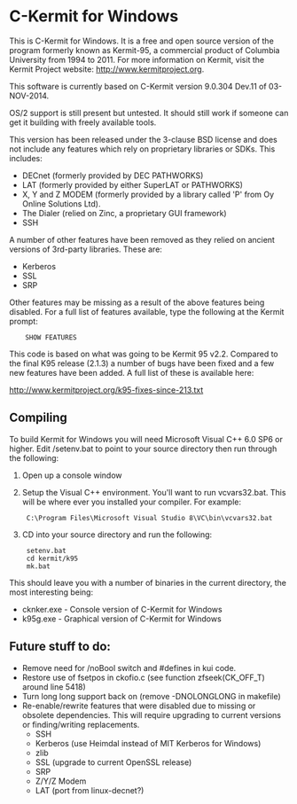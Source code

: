 C-Kermit for Windows
====================

This is C-Kermit for Windows. It is a free and open source version of the
program formerly known as Kermit-95, a commercial product of Columbia
University from 1994 to 2011. For more information on Kermit, visit the
Kermit Project website: http://www.kermitproject.org.

This software is currently based on C-Kermit version 9.0.304 Dev.11 of
03-NOV-2014.

OS/2 support is still present but untested. It should still work if someone can
get it building with freely available tools.

This version has been released under the 3-clause BSD license and does not
include any features which rely on proprietary libraries or SDKs. This
includes:

* DECnet (formerly provided by DEC PATHWORKS) 
* LAT (formerly provided by either SuperLAT or PATHWORKS)
* X, Y and Z MODEM (formerly provided by a library called 'P' from Oy Online 
Solutions Ltd).
* The Dialer (relied on Zinc, a proprietary GUI framework)
* SSH

A number of other features have been removed as they relied on ancient
versions of 3rd-party libraries. These are:

* Kerberos
* SSL
* SRP

Other features may be missing as a result of the above features being disabled.
For a full list of features available, type the following at the Kermit prompt:

        SHOW FEATURES

This code is based on what was going to be Kermit 95 v2.2. Compared to the
final K95 release (2.1.3) a number of bugs have been fixed and a few new
features have been added. A full list of these is available here:

  http://www.kermitproject.org/k95-fixes-since-213.txt

Compiling
---------

To build Kermit for Windows you will need Microsoft Visual C++ 6.0 SP6 or
higher. Edit /setenv.bat to point to your source directory then run through
the following:

1. Open up a console window
2. Setup the Visual C++ environment. You'll want to run vcvars32.bat. This
   will be where ever you installed your compiler. For example:

        C:\Program Files\Microsoft Visual Studio 8\VC\bin\vcvars32.bat

3. CD into your source directory and run the following:

        setenv.bat
        cd kermit/k95
        mk.bat

This should leave you with a number of binaries in the current directory, the
most interesting being:

* cknker.exe   - Console version of C-Kermit for Windows
* k95g.exe     - Graphical version of C-Kermit for Windows

Future stuff to do:
-------------------
* Remove need for /noBool switch and #defines in kui code.
* Restore use of fsetpos in ckofio.c (see function zfseek(CK_OFF_T) around
  line 5418)
* Turn long long support back on (remove -DNOLONGLONG in makefile)
* Re-enable/rewrite features that were disabled due to missing or obsolete
dependencies. This will require upgrading to current versions or finding/writing
replacements.
  - SSH
  - Kerberos (use Heimdal instead of MIT Kerberos for Windows)
  - zlib
  - SSL (upgrade to current OpenSSL release)
  - SRP
  - Z/Y/Z Modem 
  - LAT (port from linux-decnet?)